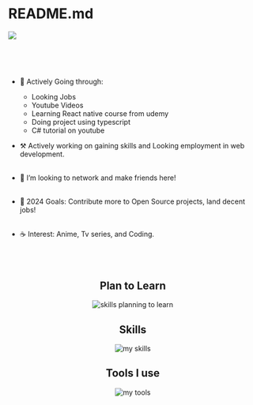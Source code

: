 # README.md
<img src="https://readme-typing-svg.demolab.com?font=Fira+Code&size=30&duration=4000&pause=1000&color=F7F7F7&vCenter=true=true&width=435&lines=Hello%2C+I'm+Shratik.;Welcome+to+my+profile!" align="middle" lt="I'm Shratik" />
<h2></h2><br><br>

<div id="header" align="center">
  <div id="header" align="center">
 
  </div>
</div>


* 🌳 Actively Going through: <br> 
  - Looking Jobs
  - Youtube Videos
  - Learning React native course from udemy
  - Doing project using typescript
  - C# tutorial on youtube
  
* ⚒️ Actively working on gaining skills and Looking employment in web development.<br><br>

* 🐾 I’m looking to network and make friends here! <br><br>

* 🌊 2024 Goals: Contribute more to Open Source projects, land decent jobs! <br><br>

* ☕ Interest: Anime, Tv series, and Coding. <br><br>

  

<div align="center">
<!--   <h2> <strong> Actively Learning </strong></h2>
  <img src="https://skillicons.dev/icons?i=ts" alt="skills actively learning logos">  -->
  <br>
  <h2> <strong> Plan to Learn </strong></h2>
  <img src="https://skillicons.dev/icons?i=cs,nestjs,prisma,graphql&perline=6" alt="skills planning to learn">
  <h2> <strong> Skills </strong></h2>
  <img src="https://skillicons.dev/icons?i=html,css,react,js,tailwindcss,nodejs,express,mongodb,firebase,wordpress,dotnet,mysql,git,figma&perline=6" alt="my skills">
  <h2> <strong> Tools I use </strong></h2>
  <img src="https://skillicons.dev/icons?i=vscode,vite,windows&perline=6" alt="my tools">
</div>
